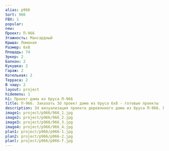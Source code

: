 ```yaml
---
alias: p966
Sort: 966
FBX: 1
popular: 
new: 
Проект: П-966
Этажность: Мансардный
Крыша: Ломаная
Размер: 6х8
Площадь: 74
Эркер: 2
Балкон: 2
Кукушка: 2
Гараж: 2
Котельная: 2
Терраса: 2
В чашу: 2
layout: project
hidemenu: 1
h1: Проект дома из бруса П-966
title: П-966. Заказать 3d проект дома из бруса 6х8 - готовые проекты
description: 3d визуализация проекта деревянного дома из бруса П-966. Площадь 74 м2, размер 6х8. Вы можете внести любые изменения в проект.
image1: project/p966/966_1.jpg
image2: project/p966/966_2.jpg
image3: project/p966/966_3.jpg
image4: project/p966/966_4.jpg
plan1: project/p966/p966-1.jpg
plan2: project/p966/p966-2.jpg
planl: project/p966/p966-f.jpg
---
```


